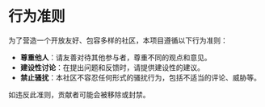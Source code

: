 # 行为准则

为了营造一个开放友好、包容多样的社区，本项目遵循以下行为准则：

- **尊重他人**：请友善对待其他参与者，尊重不同的观点和意见。
- **建设性讨论**：在提出问题和反馈时，请提供建设性的建议。
- **禁止骚扰**：本社区不容忍任何形式的骚扰行为，包括不适当的评论、威胁等。

如违反此准则，贡献者可能会被移除或封禁。

